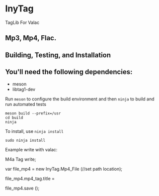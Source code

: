 # InyTag
TagLib For Valac
## Mp3, Mp4, Flac.

## Building, Testing, and Installation
## You'll need the following dependencies:

* meson
* libtag1-dev

Run `meson` to configure the build environment and then `ninja` to build and run automated tests

    meson build --prefix=/usr
    cd build
    ninja

To install, use `ninja install`

    sudo ninja install

Example write with valac:

M4a Tag write;

var file_mp4 = new InyTag.Mp4_File (//set path location);

file_mp4.mp4_tag.title =

file_mp4.save ();
